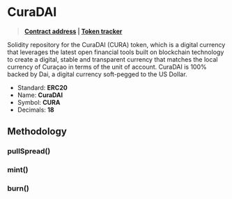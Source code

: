 # CuraDAI 
> **[Contract address](https://etherscan.io/address/0x0a4b2d4b48a63088e0897a3f147ba37f81a27722) | [Token tracker](https://etherscan.io/token/0x0a4b2d4b48a63088e0897a3f147ba37f81a27722)**

Solidity repository for the CuraDAI (CURA) token, which is a digital currency that leverages the latest open financial tools built on blockchain technology to create a digital, stable and transparent currency that matches the local currency of Curaçao in terms of the unit of account. CuraDAI is 100% backed by Dai, a digital currency soft-pegged to the US Dollar.

* Standard: **ERC20**
* Name: **CuraDAI**
* Symbol: **CURA**
* Decimals: **18**

## Methodology

### pullSpread()

### mint()

### burn()
